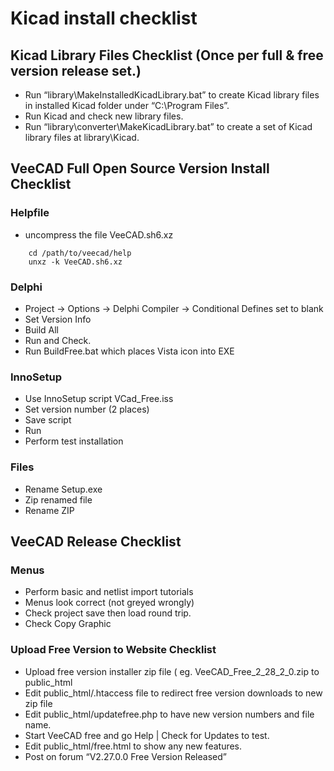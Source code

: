 # Kicad install checklist

## Kicad Library Files Checklist  (Once per full & free version release set.)
- Run “library\MakeInstalledKicadLibrary.bat” to create Kicad library files in installed Kicad folder under “C:\Program Files”.
- Run Kicad and check new library files.
- Run “library\converter\MakeKicadLibrary.bat” to create a set of Kicad library files at library\Kicad.

## VeeCAD Full Open Source Version Install Checklist

### Helpfile
- uncompress the file VeeCAD.sh6.xz
```
    cd /path/to/veecad/help
    unxz -k VeeCAD.sh6.xz
```

### Delphi
- Project -> Options -> Delphi Compiler -> Conditional Defines set to blank
- Set Version Info
- Build All
- Run and Check.
- Run BuildFree.bat which places Vista icon into EXE

### InnoSetup
- Use InnoSetup script VCad_Free.iss
- Set version number (2 places)
- Save script
- Run
- Perform test installation

### Files
- Rename Setup.exe
- Zip renamed file
- Rename ZIP

## VeeCAD Release Checklist

### Menus
- Perform basic and netlist import tutorials
- Menus look correct (not greyed wrongly)
- Check project save then load round trip.
- Check Copy Graphic

### Upload Free Version to Website Checklist
- Upload free version installer zip file ( eg. VeeCAD_Free_2_28_2_0.zip to public_html
- Edit public_html/.htaccess file to redirect free version downloads to new zip file
- Edit public_html/updatefree.php to have new version numbers and file name.
- Start VeeCAD free and go Help | Check for Updates to test.
- Edit public_html/free.html to show any new features.
- Post on forum “V2.27.0.0 Free Version Released”



